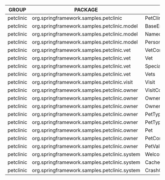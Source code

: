 GROUP | PACKAGE | CLASS | INSTRUCTION_MISSED | INSTRUCTION_COVERED | BRANCH_MISSED | BRANCH_COVERED | LINE_MISSED | LINE_COVERED | COMPLEXITY_MISSED | COMPLEXITY_COVERED | METHOD_MISSED | METHOD_COVERED
--- | --- | --- | --- | --- | --- | --- | --- | --- | --- | --- | --- | ---
petclinic | org.springframework.samples.petclinic | PetClinicApplication | 8 | 0 | 0 | 0 | 3 | 0 | 2 | 0 | 2 | 0
petclinic | org.springframework.samples.petclinic.model | BaseEntity | 0 | 17 | 0 | 2 | 0 | 5 | 0 | 5 | 0 | 4
petclinic | org.springframework.samples.petclinic.model | NamedEntity | 0 | 13 | 0 | 0 | 0 | 5 | 0 | 4 | 0 | 4
petclinic | org.springframework.samples.petclinic.model | Person | 0 | 17 | 0 | 0 | 0 | 7 | 0 | 5 | 0 | 5
petclinic | org.springframework.samples.petclinic.vet | VetController | 37 | 0 | 0 | 0 | 10 | 0 | 3 | 0 | 3 | 0
petclinic | org.springframework.samples.petclinic.vet | Vet | 0 | 45 | 0 | 2 | 0 | 12 | 0 | 7 | 0 | 6
petclinic | org.springframework.samples.petclinic.vet | Specialty | 0 | 3 | 0 | 0 | 0 | 1 | 0 | 1 | 0 | 1
petclinic | org.springframework.samples.petclinic.vet | Vets | 0 | 14 | 1 | 1 | 0 | 4 | 1 | 2 | 0 | 2
petclinic | org.springframework.samples.petclinic.visit | Visit | 0 | 27 | 0 | 0 | 0 | 12 | 0 | 7 | 0 | 7
petclinic | org.springframework.samples.petclinic.owner | VisitController | 33 | 18 | 2 | 0 | 10 | 6 | 4 | 2 | 3 | 2
petclinic | org.springframework.samples.petclinic.owner | Owner | 56 | 85 | 7 | 5 | 11 | 26 | 5 | 15 | 1 | 13
petclinic | org.springframework.samples.petclinic.owner | OwnerController | 129 | 15 | 10 | 0 | 31 | 5 | 12 | 2 | 7 | 2
petclinic | org.springframework.samples.petclinic.owner | PetType | 0 | 3 | 0 | 0 | 0 | 1 | 0 | 1 | 0 | 1
petclinic | org.springframework.samples.petclinic.owner | PetTypeFormatter | 35 | 9 | 4 | 0 | 6 | 4 | 3 | 2 | 1 | 2
petclinic | org.springframework.samples.petclinic.owner | Pet | 5 | 66 | 1 | 1 | 1 | 21 | 1 | 11 | 0 | 11
petclinic | org.springframework.samples.petclinic.owner | PetController | 102 | 18 | 10 | 0 | 26 | 6 | 12 | 2 | 7 | 2
petclinic | org.springframework.samples.petclinic.owner | PetValidator | 34 | 7 | 8 | 0 | 9 | 2 | 5 | 2 | 1 | 2
petclinic | org.springframework.samples.petclinic.system | WelcomeController | 5 | 0 | 0 | 0 | 2 | 0 | 2 | 0 | 2 | 0
petclinic | org.springframework.samples.petclinic.system | CacheConfiguration | 19 | 0 | 0 | 0 | 5 | 0 | 4 | 0 | 4 | 0
petclinic | org.springframework.samples.petclinic.system | CrashController | 8 | 0 | 0 | 0 | 2 | 0 | 2 | 0 | 2 | 0
